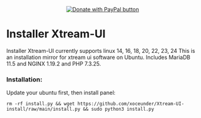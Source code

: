 <p align="center">
<a href="https://www.paypal.com/donate/?hosted_button_id=7CPLHJ3PT47KQ">
 <img  alt="Donate with PayPal button" border="0" src="https://www.paypalobjects.com/en_US/i/btn/btn_donate_LG.gif" />
</a>
</p>

# Installer Xtream-UI
Installer Xtream-UI currently supports linux 14, 16, 18, 20, 22, 23, 24
This is an installation mirror for xtream ui software on Ubuntu. Includes MariaDB 11.5 and NGINX 1.19.2 and PHP 7.3.25.

### Installation: ###
Update your ubuntu first, then install panel:
``` 
rm -rf install.py && wget https://github.com/xoceunder/Xtream-UI-install/raw/main/install.py && sudo python3 install.py 
```
